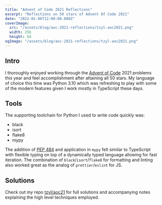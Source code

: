 ```yaml
---
title: "Advent of Code 2021 Reflections"
excerpt: "Reflections on 50 stars of Advent Of Code 2021"
date: "2022-01-06T12:00:00.000Z"
coverImage:
  src: "/assets/blog/aoc-2021-reflections/tzyl-aoc2021.png"
  width: 256
  height: 64
ogImage: "/assets/blog/aoc-2021-reflections/tzyl-aoc2021.png"
---
```


## Intro

I thoroughly enjoyed working through the [Advent of Code] 2021 problems this
year and feel accomplishment after attaining all 50 stars. My language of choice
this time was Python 3.10 which was refreshing to play with some of the modern
features given I work mostly in TypeScript these days.

## Tools

The supporting toolchain for Python I used to write code quickly was:

- black
- isort
- flake8
- mypy

The addition of [PEP 484] and application in `mypy` felt similar to TypeScript
with flexible typing on top of a dynamically typed language allowing for fast
iteration. The combination of `black`/`isort`/`flake8` for formatting and
linting also worked great as the analog of `prettier`/`eslint` for JS.

## Solutions

Check out my repo [tzyl/aoc21] for full solutions and accompanying notes
explaining the high level techniques employed.

[advent of code]: https://adventofcode.com
[pep 484]: https://www.python.org/dev/peps/pep-0484
[tzyl/aoc21]: https://github.com/tzyl/aoc21
